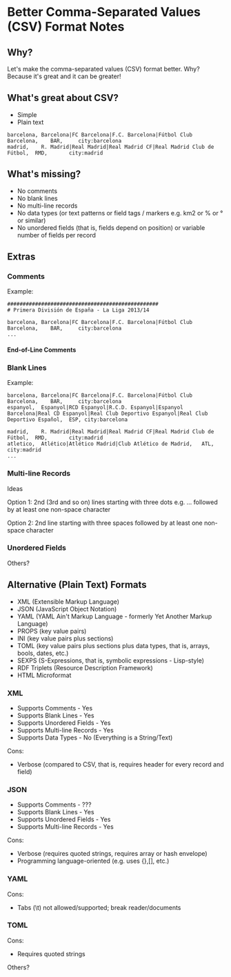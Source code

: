 # Better Comma-Separated Values (CSV) Format Notes


## Why?

Let's make the comma-separated values (CSV) format better.
Why? Because it's great and it can be greater!


## What's great about CSV?

- Simple
- Plain text

~~~
barcelona, Barcelona|FC Barcelona|F.C. Barcelona|Fútbol Club Barcelona,    BAR,     city:barcelona
madrid,    R. Madrid|Real Madrid|Real Madrid CF|Real Madrid Club de Fútbol,  RMD,       city:madrid
~~~

## What's missing?

- No comments
- No blank lines
- No multi-line records
- No data types (or text patterns or field tags / markers e.g. km2 or % or ° or similar)
- No unordered fields (that is, fields depend on position) or variable number of fields per record


## Extras


### Comments

Example:

~~~
#################################################
# Primera División de España - La Liga 2013/14

barcelona, Barcelona|FC Barcelona|F.C. Barcelona|Fútbol Club Barcelona,    BAR,     city:barcelona
...
~~~

#### End-of-Line Comments



### Blank Lines

Example:

~~~
barcelona, Barcelona|FC Barcelona|F.C. Barcelona|Fútbol Club Barcelona,    BAR,     city:barcelona
espanyol,  Espanyol|RCD Espanyol|R.C.D. Espanyol|Espanyol Barcelona|Real CD Espanyol|Real Club Deportivo Espanyol|Real Club Deportivo Español,  ESP, city:barcelona

madrid,    R. Madrid|Real Madrid|Real Madrid CF|Real Madrid Club de Fútbol,  RMD,       city:madrid
atletico,  Atlético|Atlético Madrid|Club Atlético de Madrid,   ATL,              city:madrid
...
~~~

### Multi-line Records


Ideas

Option 1:  2nd (3rd and so on) lines starting with three dots e.g.  ... followed by at least one non-space character

Option 2:  2nd line starting with three spaces followed by at least one non-space character


### Unordered Fields



Others?


## Alternative (Plain Text) Formats

- XML (Extensible Markup Language)
- JSON (JavaScript Object Notation)
- YAML (YAML Ain't Markup Language - formerly Yet Another Markup Language)
- PROPS (key value pairs)
- INI   (key value pairs plus sections)
- TOML  (key value pairs plus sections plus data types, that is, arrays, bools, dates, etc.)
- SEXPS (S-Expressions, that is, symbolic expressions - Lisp-style)
- RDF Triplets (Resource Description Framework)
- HTML Microformat




### XML

- Supports Comments    - Yes
- Supports Blank Lines - Yes
- Supports Unordered Fields - Yes
- Supports Multi-line Records - Yes
- Supports Data Types  - No (Everything is a String/Text)


Cons:

- Verbose (compared to CSV, that is, requires header for every record and field)


### JSON

- Supports Comments    - ???
- Supports Blank Lines - Yes
- Supports Unordered Fields - Yes
- Supports Multi-line Records - Yes

Cons:

- Verbose (requires quoted strings, requires array or hash envelope)
- Programming language-oriented (e.g. uses {},[], etc.)


### YAML

Cons:

- Tabs (\t) not allowed/supported; break reader/documents


### TOML

Cons:

- Requires quoted strings


Others?


